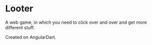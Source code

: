 # Looter

A web game, in which you need to click over and over and get more different stuff.

Created on AngularDart.
